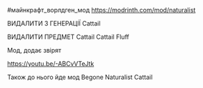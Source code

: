 #майнкрафт_ворлдген_мод 
https://modrinth.com/mod/naturalist

ВИДАЛИТИ З ГЕНЕРАЦІЇ
Cattail

ВИДАЛИТИ ПРЕДМЕТ
Cattail
Cattail Fluff

Мод, додає звірят

https://youtu.be/-ABCvVTeJtk

Також до нього йде мод Begone Naturalist Cattail
